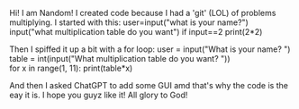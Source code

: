 Hi! I am Nandom!
I created code because I had a 'git' (LOL)
of problems multiplying.
I started with this:
user=input("what is your name?")
input("what multiplication table do you want")
if input==2
print(2*2)

Then I spiffed it up a bit with a for loop:
user = input("What is your name? ")
table = int(input("What multiplication table do you want? "))   
for x in range(1, 11):
	print(table*x)

 And then I asked ChatGPT to add some GUI amd that's why the code is the eay it is.
 I hope you guyz like it!
 All glory to God!
